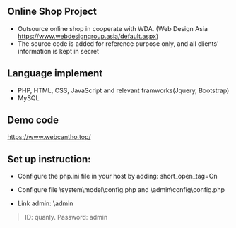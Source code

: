 ## Online Shop Project
- Outsource online shop in cooperate with WDA. (Web Design Asia https://www.webdesigngroup.asia/default.aspx)
- The source code is added for reference purpose only, and all clients' information is kept in secret 

## Language implement
- PHP, HTML, CSS, JavaScript and relevant framworks(Jquery, Bootstrap)
- MySQL
## Demo code 
https://www.webcantho.top/

## Set up instruction:
- Configure the php.ini file in your host by adding: 
short_open_tag=On

- Configure file \system\model\config.php and \admin\config\config.php

- Link admin: \admin

> ID: quanly. Password: admin
